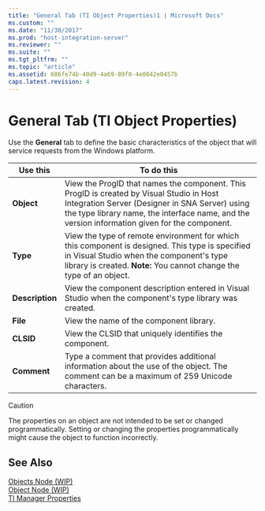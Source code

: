 ```yaml
---
title: "General Tab (TI Object Properties)1 | Microsoft Docs"
ms.custom: ""
ms.date: "11/30/2017"
ms.prod: "host-integration-server"
ms.reviewer: ""
ms.suite: ""
ms.tgt_pltfrm: ""
ms.topic: "article"
ms.assetid: 686fe74b-40d9-4a69-89f0-4e0842e0457b
caps.latest.revision: 4
---
```

# General Tab (TI Object Properties)
Use the **General** tab to define the basic characteristics of the object that will service requests from the Windows platform.  
  
|Use this|To do this|  
|--------------|----------------|  
|**Object**|View the ProgID that names the component. This ProgID is created by Visual Studio in Host Integration Server (Designer in SNA Server) using the type library name, the interface name, and the version information given for the component.|  
|**Type**|View the type of remote environment for which this component is designed. This type is specified in Visual Studio when the component's type library is created. **Note:**  You cannot change the type of an object.|  
|**Description**|View the component description entered in Visual Studio when the component's type library was created.|  
|**File**|View the name of the component library.|  
|**CLSID**|View the CLSID that uniquely identifies the component.|  
|**Comment**|Type a comment that provides additional information about the use of the object. The comment can be a maximum of 259 Unicode characters.|  
  
> [!CAUTION]
>  The properties on an object are not intended to be set or changed programmatically. Setting or changing the properties programmatically might cause the object to function incorrectly.  
  
## See Also  
 [Objects Node (WIP)](../HIS2010/objects-node-wip-2.md)   
 [Object Node (WIP)](../HIS2010/object-node-wip-2.md)   
 [TI Manager Properties](../HIS2010/ti-manager-properties1.md)
